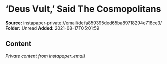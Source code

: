 # ‘Deus Vult,’ Said The Cosmopolitans

**Source:** instapaper-private://email/defa859395ded65ba89718294e718ce3/
**Folder:** Unread
**Added:** 2021-08-17T05:01:59




## Content
*Private content from instapaper_email*
